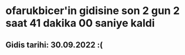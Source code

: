 # ofarukbicer'in gidisine son 2 gun 2 saat 41 dakika 00 saniye kaldi

## Gidis tarihi: 30.09.2022 :(